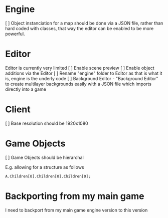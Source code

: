 # Engine
[ ] Object instanciation for a map should be done via a JSON file, rather than hard coded with classes, that way the editor can be enabled to be more powerful.

# Editor
Editor is currently very limited
[ ] Enable scene preview
[ ] Enable object additions via the Editor
[ ] Rename "engine" folder to Editor as that is what it is, engine is the underly code
[ ] Background Editor - "Background Editor" to create multilayer backgrounds easily with a JSON file which imports directly into a game

# Client
[ ] Base resolution should be 1920x1080

# Game Objects
[ ] Game Objects should be hierarchal

E.g. allowing for a structure as follows
```
A.Children[0].Children[0].Children[0];
```

# Backporting from my main game
I need to backport from my main game engine version to this version